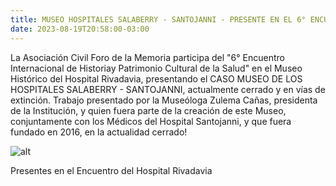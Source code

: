 ```yaml
---
title: MUSEO HOSPITALES SALABERRY - SANTOJANNI - PRESENTE EN EL 6° ENCUENTRO INTERNACIONAL DE HISTORIAS Y PATRIMONIO CULTURAL DE LA SALUD.
date: 2023-08-19T20:58:00-03:00
---
```



La Asociación Civil Foro de la Memoria participa del "6° Encuentro Internacional de Historiay Patrimonio Cultural de la Salud" en el Museo Histórico del Hospital Rivadavia, presentando el CASO MUSEO DE LOS HOSPITALES SALABERRY - SANTOJANNI, actualmente cerrado y en vías de extinción. Trabajo presentado por la Museóloga Zulema Cañas, presidenta de la Institución, y quien fuera parte de la creación de este Museo, conjuntamente con los Médicos del Hospital Santojanni, y que fuera fundado en 2016, en la actualidad cerrado!

![alt](https://blogger.googleusercontent.com/img/b/R29vZ2xl/AVvXsEhmWEji0XPS0ZKiALWN_6Q54b7_JObwzmJkBDZ3pqeSAAJRGyfNRXSozc-BfDb_j6RaOXW2AAXw0FLHo0izcVaWkNP22Lzxt4ZZKRJq-n0VPjIwAkQBFvLaToqkz7FUI8wlD2fsUGwQKy6o1skrqDgKIr-mgIcEhQah7JsI4tvmPshrv1rDyBjl_PfUKwIH/w400-h299/SALUD.jpg)

Presentes en el Encuentro del Hospital Rivadavia